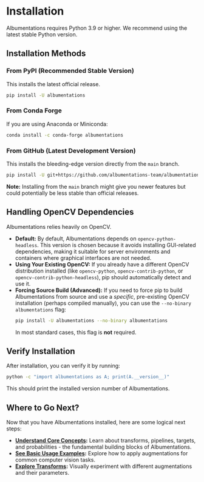 # Installation

Albumentations requires Python 3.9 or higher. We recommend using the latest stable Python version.

## Installation Methods

### From PyPI (Recommended Stable Version)

This installs the latest official release.

```bash
pip install -U albumentations
```

### From Conda Forge

If you are using Anaconda or Miniconda:

```bash
conda install -c conda-forge albumentations
```

### From GitHub (Latest Development Version)

This installs the bleeding-edge version directly from the `main` branch.

```bash
pip install -U git+https://github.com/albumentations-team/albumentations
```

**Note:** Installing from the `main` branch might give you newer features but could potentially be less stable than official releases.

## Handling OpenCV Dependencies

Albumentations relies heavily on OpenCV.

*   **Default:** By default, Albumentations depends on `opencv-python-headless`. This version is chosen because it avoids installing GUI-related dependencies, making it suitable for server environments and containers where graphical interfaces are not needed.
*   **Using Your Existing OpenCV:** If you already have a different OpenCV distribution installed (like `opencv-python`, `opencv-contrib-python`, or `opencv-contrib-python-headless`), pip should automatically detect and use it.
*   **Forcing Source Build (Advanced):** If you need to force pip to build Albumentations from source and use a *specific*, pre-existing OpenCV installation (perhaps compiled manually), you can use the `--no-binary albumentations` flag:
    ```bash
    pip install -U albumentations --no-binary albumentations
    ```
    In most standard cases, this flag is **not** required.

## Verify Installation

After installation, you can verify it by running:

```bash
python -c "import albumentations as A; print(A.__version__)"
```

This should print the installed version number of Albumentations.

## Where to Go Next?

Now that you have Albumentations installed, here are some logical next steps:

-   **[Understand Core Concepts](../2-core-concepts/index.md):** Learn about transforms, pipelines, targets, and probabilities - the fundamental building blocks of Albumentations.
-   **[See Basic Usage Examples](../3-basic-usage/index.md):** Explore how to apply augmentations for common computer vision tasks.
-   **[Explore Transforms](https://explore.albumentations.ai):** Visually experiment with different augmentations and their parameters.
